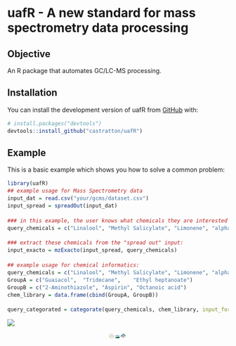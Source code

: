 
# uafR - A new standard for mass spectrometry data processing

<!-- badges: start -->
<!-- badges: end -->

## Objective

An R package that automates GC/LC-MS processing.

## Installation

You can install the development version of uafR from [GitHub](https://github.com/) with:

``` r
# install.packages("devtools")
devtools::install_github("castratton/uafR")
```

## Example

This is a basic example which shows you how to solve a common problem:

``` r
library(uafR)
## example usage for Mass Spectrometry data
input_dat = read.csv("your/gcms/dataset.csv")
input_spread = spreadOut(input_dat)

### in this example, the user knows what chemicals they are interested in:
query_chemicals = c("Linalool", "Methyl Salicylate", "Limonene", "alpha-Thujene")

### extract these chemicals from the "spread out" input:
input_exacto = mzExacto(input_spread, query_chemicals)

## example usage for chemical informatics:
query_chemicals = c("Linalool", "Methyl Salicylate", "Limonene", "alpha-Thujene")
GroupA = c("Guaiacol",	"Tridecane",	"Ethyl heptanoate")
GroupB = c("2-Aminothiazole", "Aspirin", "Octanoic acid")
chem_library = data.frame(cbind(GroupA, GroupB))

query_categorated = categorate(query_chemicals, chem_library, input_format = "wide")
```

![]("inst/images/TLI_USDA.png")

<img src="inst/images/TLI_USDA.png" style="display: block; margin: 0 auto;" width=40px>
